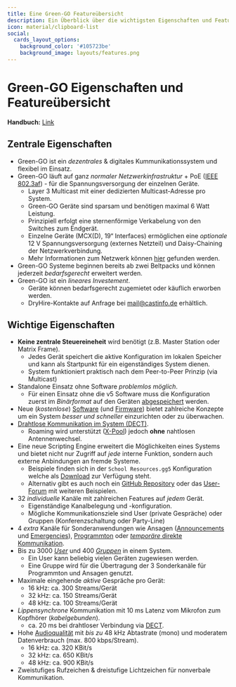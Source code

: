 ```yaml
---
title: Eine Green-GO Featureübersicht
description: Ein Überblick über die wichtigsten Eigenschaften und Features eines digitalen Green-GO Interkom Systems
icon: material/clipboard-list
social:
  cards_layout_options:
    background_color: '#105723be'
    background_image: layouts/features.png
---
```

# Green-GO Eigenschaften und Featureübersicht

**Handbuch:** [Link](https://manual.greengoconnect.com/en/features/)

## Zentrale Eigenschaften

- Green-GO ist ein _dezentrales_ & digitales Kummunikationssystem und flexibel im Einsatz.
- Green-GO läuft auf ganz _normaler Netzwerkinfrastruktur_ + PoE ([IEEE 802.3af](https://de.wikipedia.org/wiki/Power_over_Ethernet#IEEE-Spezifikationen)) - für die Spannungsversorgung der einzelnen Geräte.
    - Layer 3 Multicast mit einer dedizierten Multicast-Adresse pro System.
    - Green-GO Geräte sind sparsam und benötigen maximal 6 Watt Leistung.
    - Prinzipiell erfolgt eine sternenförmige Verkabelung von den Switches zum Endgerät.
    - Einzelne Geräte (MCX(D), 19“ Interfaces) ermöglichen eine _optionale_ 12 V Spannungsversorgung (externes Netzteil) und Daisy-Chaining der Netzwerkverbindung.
    - Mehr Informationen zum Netzwerk können [hier](https://manual.greengoconnect.com/en/guides/network/) gefunden werden.
- Green-GO Systeme beginnen bereits ab zwei Beltpacks und können jederzeit _bedarfsgerecht_ erweitert werden.
- Green-GO ist ein _lineares Investement_.
    - Geräte können bedarfsgerecht zugemietet oder käuflich erworben werden.
    - DryHire-Kontakte auf Anfrage bei mail@castinfo.de erhältlich.

## Wichtige Eigenschaften

- **Keine zentrale Steuereineheit** wird benötigt (z.B. Master Station oder Matrix Frame).
    - Jedes Gerät speichert die aktive Konfiguration im lokalen Speicher und kann als Startpunkt für ein eigenständiges System dienen.
    - System funktioniert praktisch nach dem Peer-to-Peer Prinzip (via Multicast)
- Standalone Einsatz ohne Software _problemlos möglich_.
    - Für einen Einsatz ohne die v5 Software muss die Konfiguration zuerst im _Binärformat_ auf den Geräten [abgespeichert](https://manual.greengoconnect.com/en/getting-started/software/#save-the-configuration-to-the-devices) werden.
- Neue (_kostenlose_) [Software](https://manual.greengoconnect.com/en/release-notes/software/) (und [Firmware](https://manual.greengoconnect.com/en/release-notes/firmware/)) bietet zahlreiche Konzepte um ein System _besser und schneller_ einzurichten oder zu überwachen.
- [Drahtlose Kommunikation im System (DECT)](https://manual.greengoconnect.com/en/guides/wirelessx/).
    - Roaming wird unterstützt ([X-Pool](https://manual.greengoconnect.com/en/guides/wirelessx/#x-pool-pairings)) jedoch **ohne** nahtlosen Antennenwechsel.
- Eine neue Scripting Engine erweitert die Möglichkeiten eines Systems und bietet nicht nur Zugriff auf _jede_ interne Funktion, sondern auch externe Anbindungen an fremde Systeme.
    - Beispiele finden sich in der `School Resources.gg5` Konfiguration welche als [Download](../downloads/index.md) zur Verfügung steht.
    - Alternativ gibt es auch noch ein [GitHub Repository](https://github.com/ELClighting/green-go-scripts) oder das [User-Forum](https://greengoconnect.com/index.php?p=/categories/green-go-scripting) mit weiteren Beispielen.
- 32 _individuelle_ Kanäle mit zahlreichen Features auf _jedem_ Gerät.
    - Eigenständige Kanalbelegung und -konfiguration.
    - Mögliche Kommunikationsziele sind User (private Gespräche) oder Gruppen (Konferenzschaltung oder Party-Line)
- 4 _extra_ Kanäle für Sonderanwendungen wie Ansagen ([Announcements](https://manual.greengoconnect.com/en/glossary/#announcement-channel) und [Emergencies](https://manual.greengoconnect.com/en/glossary/#emergency-channel)), [Programmton](https://manual.greengoconnect.com/en/glossary/#program-audio) oder [_temporäre_ direkte Kommunikation](https://manual.greengoconnect.com/en/glossary/#direct-channel).
- Bis zu 3000 [_User_](https://manual.greengoconnect.com/en/glossary/#user) und 400 [_Gruppen_](https://manual.greengoconnect.com/en/glossary/#group) in einem System.
    - Ein User kann beliebig vielen Geräten zugewiesen werden.
    - Eine Gruppe wird für die Übertragung der 3 Sonderkanäle für Programmton und Ansagen genutzt.
- Maximale eingehende _aktive_ Gespräche pro Gerät:
    - 16 kHz: ca. 300 Streams/Gerät
    - 32 kHz: ca. 150 Streams/Gerät
    - 48 kHz: ca. 100 Streams/Gerät
- _Lippensynchrone_ Kommunikation mit 10 ms Latenz vom Mikrofon zum Kopfhörer (_kabelgebunden_).
    - ca. 20 ms bei drahtloser Verbindung via [DECT](https://manual.greengoconnect.com/en/glossary/#dect).
- Hohe [Audioqualität](https://manual.greengoconnect.com/en/glossary/#audio-quality) mit _bis zu_ 48 kHz Abtastrate (mono) und moderatem Datenverbrauch (max. 800 kbps/Stream).
    - 16 kHz: ca. 320 KBit/s
    - 32 kHz: ca. 650 KBit/s
    - 48 kHz: ca. 900 KBit/s
- Zweistufiges Rufzeichen & dreistufige Lichtzeichen für nonverbale Kommunikation.
